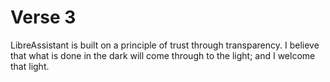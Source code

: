 # Verse 3

LibreAssistant is built on a principle of trust through transparency. I believe that what is done in the dark will come through to the light; and I welcome that light.
